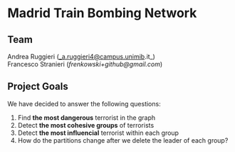 # Madrid Train Bombing Network

## Team
Andrea Ruggieri (_a.ruggieri4@campus.unimib.it_)  
Francesco Stranieri (_frenkowski+github@gmail.com_)

## Project Goals
We have decided to answer the following questions:
1. Find **the most dangerous** terrorist in the graph
2. Detect **the most cohesive groups** of terrorists
3. Detect **the most influencial** terrorist within each group
4. How do the partitions change after we delete the leader of each group?
